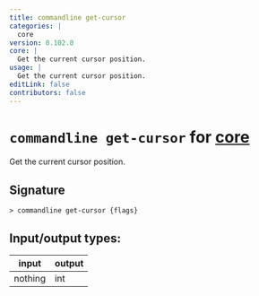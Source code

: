```yaml
---
title: commandline get-cursor
categories: |
  core
version: 0.102.0
core: |
  Get the current cursor position.
usage: |
  Get the current cursor position.
editLink: false
contributors: false
---
```

<!-- This file is automatically generated. Please edit the command in https://github.com/nushell/nushell instead. -->

# `commandline get-cursor` for [core](/commands/categories/core.md)

<div class='command-title'>Get the current cursor position.</div>

## Signature

```> commandline get-cursor {flags} ```


## Input/output types:

| input   | output |
| ------- | ------ |
| nothing | int    |

